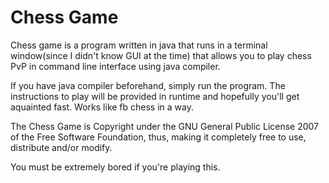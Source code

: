 # Chess Game 
Chess game is a program written in java that runs in a terminal window(since I didn't know GUI at the time) that allows you to play chess 
PvP in command line interface using java compiler.

If you have java compiler beforehand, simply run the program. The instructions to play will be provided in runtime and hopefully you'll 
get aquainted fast. Works like fb chess in a way.

The Chess Game is Copyright under the GNU General Public License 2007 of the Free Software Foundation, thus, making it completely free 
to use, distribute and/or modify.

You must be extremely bored if you're playing this.
